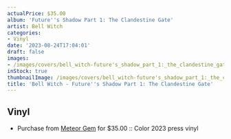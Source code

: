 ```yaml
---
actualPrice: $35.00
album: 'Future''s Shadow Part 1: The Clandestine Gate'
artist: Bell Witch
categories:
- Vinyl
date: '2023-08-24T17:04:01'
draft: false
images:
- /images/covers/bell_witch-future's_shadow_part_1:_the_clandestine_gate.png
inStock: true
thumbnailImage: /images/covers/bell_witch-future's_shadow_part_1:_the_clandestine_gate-thumb.png
title: 'Bell Witch - Future''s Shadow Part 1: The Clandestine Gate'
---
```


## Vinyl
* Purchase from [Meteor Gem](https://meteor-gem.com/products/bell-witch-futures-shadow-part-1-the-clandestine-gate-2xlp) for $35.00 :: Color 2023 press vinyl
